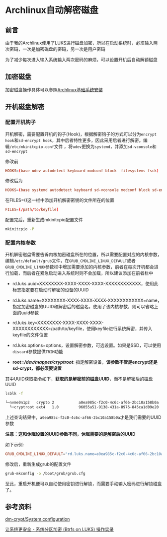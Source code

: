 # Archlinux自动解密磁盘

<!--more-->

## 前言

由于我的Archlinux使用了LUKS进行磁盘加密，所以在启动系统时，必须输入两次密码，一次是加密磁盘的密码，另一次是用户密码

为了减少每次进入输入系统输入两次密码的麻烦，可以设置开机后自动解锁磁盘

## 加密磁盘

加密磁盘操作具体可以参照[Archlinux基础系统安装](https://fate96.github.io/arch_general_install/#%E5%8A%A0%E5%AF%86)

## 开机磁盘解密

### 配置开机钩子

开机解密，需要配置开机的钩子(Hook)，根据解密钩子的方式可以分为`encrypt hook`和`sd-encrypt hook`，其中后者特性更多，因此采用后者进行解密。编辑`/etc/mkinitcpio.conf`文件 ，将`udev`更换为`systemd`，并添加`sd-vconsole`和`sd-encrypt`

修改前

```conf
HOOKS=(base udev autodetect keyboard modconf block  filesystems fsck)
```

修改后为

```conf
HOOKS=(base systemd autodetect keyboard sd-vconsole modconf block sd-encrypt filesystems fsck)
```

在FILES=()这一栏中添加开机解密密钥的文件所在的位置

```conf
FILES=(/path/to/keyfile)
```

配置完后，重新生成mkinitcpio配置文件

```bash
mkinitcpio -P
```

### 配置内核参数

开机解密磁盘需要告诉内核加密磁盘所在的位置，所以需要配置对应的内核参数，编辑`/etc/default/grub`文件，在`GRUB_CMDLINE_LINUX_DEFAULT`或者`GRUB_CMDLINE_LINUX`参数栏中增加需要添加的内核参数，前者在每次开机都会进行加载，而后者在紧急启动进入系统时则不会加载，所以建议添加在前者栏中

- rd.luks.uuid=XXXXXXXX-XXXX-XXXX-XXXX-XXXXXXXXXXXX，使用此标志指定要在启动时解密的设备的UUID

- rd.luks.name=XXXXXXXX-XXXX-XXXX-XXXX-XXXXXXXXXXXX=name，指定加密磁盘的UUID和解密后的磁盘名，使用了该内核参数，则可以省略上面的uuid参数

- rd.luks.key=XXXXXXXX-XXXX-XXXX-XXXX-XXXXXXXXXXXX=/path/to/keyfile，使用keyfile进行系统解密，并传入keyfile的文件位置

- rd.luks.options=options，设置解密参数，可选设置。如果是SSD，可以使用`discard`参数提供`TRIM`功能

- **root=*/dev/mapper/cryptroot***: 指定解密设备，**该参数不管是encrypt还是sd-crypt，都必须要设置**

其中UUID获取指令如下，**获取的是解密前的磁盘UUID**，而不是解密后的磁盘UUID

```bash
lsblk -f

└─nvme0n1p2   crypto 2           a0ea985c-f2c0-4c6c-af66-2bc10a158b0a
  └─cryptroot ext4   1.0         96055a51-9138-431a-8976-845ca1d09e20 
```

上述查询结果中，`a0ea985c-f2c0-4c6c-af66-2bc10a158b0a`才是我们需要的UUID参数

**注意：这和休眠设置的UUID参数不同，休眠需要的是解密后的UUID**

如下示例:

```conf
GRUB_CMDLINE_LINUX_DEFAULT="rd.luks.name=a0ea985c-f2c0-4c6c-af66-2bc10a158b0a=cryptroot rd.luks.options=timeout=10s,discard rd.luks.key=a0ea985c-f2c0-4c6c-af66-2bc10a158b0a=/etc/mykeyfile root=/dev/mapper/cryptroot"
```

修改后，重新生成grub的配置文件

```bash
grub-mkconfig -o /boot/grub/grub.cfg
```

至此，重启开机便可以自动使用密钥进行解锁，而需要手动输入密码进行解锁磁盘了。

## 参考资料

[dm-crypt/System configuration](https://wiki.archlinux.org/title/Dm-crypt/System_configuration)

[让系统更安全 - 系统分区加密 (Btrfs on LUKS) 操作实录](https://nwn.moe/posts/btrfs-on-luks)

